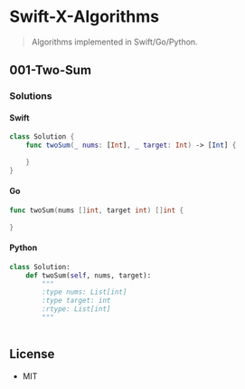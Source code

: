 # Swift-X-Algorithms

> Algorithms implemented in Swift/Go/Python.

## 001-Two-Sum

### Solutions

#### Swift

```Swift
class Solution {
    func twoSum(_ nums: [Int], _ target: Int) -> [Int] {
        
    }
}
```

#### Go

```go
func twoSum(nums []int, target int) []int {
    
}
```

#### Python

```python
class Solution:
    def twoSum(self, nums, target):
        """
        :type nums: List[int]
        :type target: int
        :rtype: List[int]
        """
        
```

## License

- MIT

